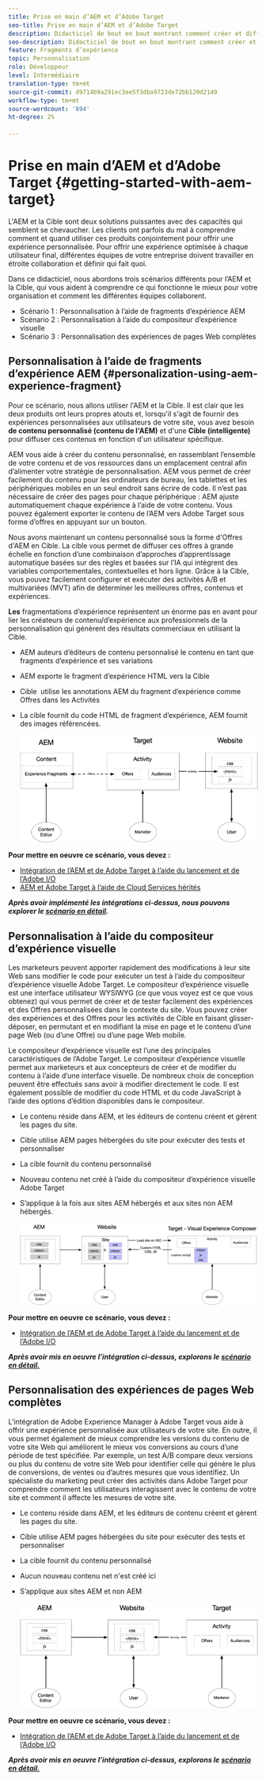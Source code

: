 ```yaml
---
title: Prise en main d’AEM et d’Adobe Target
seo-title: Prise en main d’AEM et d’Adobe Target
description: Didacticiel de bout en bout montrant comment créer et diffuser des expériences personnalisées à l’aide de Adobe Experience Manager et Adobe Target. Dans ce tutoriel, vous découvrirez également les différentes personnes impliquées dans le processus de bout en bout et comment elles collaborent entre elles.
seo-description: Didacticiel de bout en bout montrant comment créer et fournir une expérience personnalisée à l’aide de Adobe Experience Manager et Adobe Target. Dans ce tutoriel, vous découvrirez également les différentes personnes impliquées dans le processus de bout en bout et comment elles collaborent entre elles.
feature: Fragments d’expérience
topic: Personnalisation
role: Développeur
level: Intermédiaire
translation-type: tm+mt
source-git-commit: d9714b9a291ec3ee5f3dba9723de72bb120d2149
workflow-type: tm+mt
source-wordcount: '894'
ht-degree: 2%

---
```



# Prise en main d’AEM et d’Adobe Target {#getting-started-with-aem-target}

L&#39;AEM et la Cible sont deux solutions puissantes avec des capacités qui semblent se chevaucher. Les clients ont parfois du mal à comprendre comment et quand utiliser ces produits conjointement pour offrir une expérience personnalisée. Pour offrir une expérience optimisée à chaque utilisateur final, différentes équipes de votre entreprise doivent travailler en étroite collaboration et définir qui fait quoi.

Dans ce didacticiel, nous abordons trois scénarios différents pour l’AEM et la Cible, qui vous aident à comprendre ce qui fonctionne le mieux pour votre organisation et comment les différentes équipes collaborent.

* Scénario 1 : Personnalisation à l’aide de fragments d’expérience AEM
* Scénario 2 : Personnalisation à l’aide du compositeur d’expérience visuelle
* Scénario 3 : Personnalisation des expériences de pages Web complètes

## Personnalisation à l’aide de fragments d’expérience AEM {#personalization-using-aem-experience-fragment}

Pour ce scénario, nous allons utiliser l&#39;AEM et la Cible. Il est clair que les deux produits ont leurs propres atouts et, lorsqu&#39;il s&#39;agit de fournir des expériences personnalisées aux utilisateurs de votre site, vous avez besoin **de contenu personnalisé (contenu de l&#39;AEM)** et d&#39;une **Cible (intelligente)** pour diffuser ces contenus en fonction d&#39;un utilisateur spécifique.

AEM vous aide à créer du contenu personnalisé, en rassemblant l’ensemble de votre contenu et de vos ressources dans un emplacement central afin d’alimenter votre stratégie de personnalisation. AEM vous permet de créer facilement du contenu pour les ordinateurs de bureau, les tablettes et les périphériques mobiles en un seul endroit sans écrire de code. Il n’est pas nécessaire de créer des pages pour chaque périphérique : AEM ajuste automatiquement chaque expérience à l’aide de votre contenu. Vous pouvez également exporter le contenu de l’AEM vers Adobe Target sous forme d’offres en appuyant sur un bouton.

Nous avons maintenant un contenu personnalisé sous la forme d&#39;Offres d&#39;AEM en Cible. La cible vous permet de diffuser ces offres à grande échelle en fonction d’une combinaison d’approches d’apprentissage automatique basées sur des règles et basées sur l’IA qui intègrent des variables comportementales, contextuelles et hors ligne.  Grâce à la Cible, vous pouvez facilement configurer et exécuter des activités A/B et multivariées (MVT) afin de déterminer les meilleures offres, contenus et expériences.

**Les** fragmentations d’expérience représentent un énorme pas en avant pour lier les créateurs de contenu/d’expérience aux professionnels de la personnalisation qui génèrent des résultats commerciaux en utilisant la Cible.

* AEM auteurs d’éditeurs de contenu personnalisé le contenu en tant que fragments d’expérience et ses variations
* AEM exporte le fragment d’expérience HTML vers la Cible &#x200B;
* Cible &#x200B; utilise les annotations AEM du fragment d’expérience comme Offres dans les Activités
* La cible fournit du code HTML de fragment d’expérience, AEM fournit des images référencées.

   ![Personnalisation à l’aide du diagramme de fragments d’expérience](assets/personalization-use-case-1/use-case-1-diagram.png)

**Pour mettre en oeuvre ce scénario, vous devez :**

* [Intégration de l’AEM et de Adobe Target à l’aide du lancement et de l’Adobe I/O](./implementation.md#integrating-aem-target-options)
* [AEM et Adobe Target à l’aide de Cloud Services hérités](./implementation.md#integrating-aem-target-options)

***Après avoir implémenté les intégrations ci-dessus, nous pouvons explorer le  [scénario en détail](./personalization-use-case-1.md).***

## Personnalisation à l’aide du compositeur d’expérience visuelle

Les marketeurs peuvent apporter rapidement des modifications à leur site Web sans modifier le code pour exécuter un test à l’aide du compositeur d’expérience visuelle Adobe Target. Le compositeur d’expérience visuelle est une interface utilisateur WYSIWYG (ce que vous voyez est ce que vous obtenez) qui vous permet de créer et de tester facilement des expériences et des Offres personnalisées dans le contexte du site. Vous pouvez créer des expériences et des Offres pour les activités de Cible en faisant glisser-déposer, en permutant et en modifiant la mise en page et le contenu d’une page Web (ou d’une Offre) ou d’une page Web mobile.

Le compositeur d’expérience visuelle est l’une des principales caractéristiques de l’Adobe Target. Le compositeur d’expérience visuelle permet aux marketeurs et aux concepteurs de créer et de modifier du contenu à l’aide d’une interface visuelle. De nombreux choix de conception peuvent être effectués sans avoir à modifier directement le code. Il est également possible de modifier du code HTML et du code JavaScript à l’aide des options d’édition disponibles dans le compositeur.

* Le contenu réside dans AEM, et les éditeurs de contenu créent et gèrent les pages du site.
* Cible utilise AEM pages hébergées du site pour exécuter des tests et personnaliser
* La cible fournit du contenu personnalisé
* Nouveau contenu net créé à l’aide du compositeur d’expérience visuelle Adobe Target
* S’applique à la fois aux sites AEM hébergés et aux sites non AEM hébergés.

   ![Personnalisation à l’aide du diagramme du compositeur d’expérience visuelle](assets/personalization-use-case-3/use-case-diagram-3.png)

**Pour mettre en oeuvre ce scénario, vous devez :**

* [Intégration de l’AEM et de Adobe Target à l’aide du lancement et de l’Adobe I/O](./implementation.md#integrating-aem-target-options)

***Après avoir mis en oeuvre l’intégration ci-dessus, explorons le  [scénario en détail.](./personalization-use-case-3.md)***

## Personnalisation des expériences de pages Web complètes

L’intégration de Adobe Experience Manager à Adobe Target vous aide à offrir une expérience personnalisée aux utilisateurs de votre site. En outre, il vous permet également de mieux comprendre les versions du contenu de votre site Web qui améliorent le mieux vos conversions au cours d’une période de test spécifiée. Par exemple, un test A/B compare deux versions ou plus du contenu de votre site Web pour identifier celle qui génère le plus de conversions, de ventes ou d’autres mesures que vous identifiez. Un spécialiste du marketing peut créer des activités dans Adobe Target pour comprendre comment les utilisateurs interagissent avec le contenu de votre site et comment il affecte les mesures de votre site.

* Le contenu réside dans AEM, et les éditeurs de contenu créent et gèrent les pages du site.
* Cible utilise AEM pages hébergées du site pour exécuter des tests et personnaliser
* La cible fournit du contenu personnalisé
* Aucun nouveau contenu net n&#39;est créé ici
* S’applique aux sites AEM et non AEM

   ![diagramme](assets/personalization-use-case-2/use-case-2-diagram.png)

**Pour mettre en oeuvre ce scénario, vous devez :**

* [Intégration de l’AEM et de Adobe Target à l’aide du lancement et de l’Adobe I/O](./implementation.md#integrating-aem-target-options)

***Après avoir mis en oeuvre l’intégration ci-dessus, explorons le  [scénario en détail.](./personalization-use-case-2.md)***
